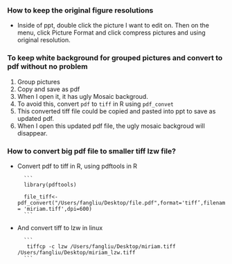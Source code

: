 

### How to keep the original figure resolutions

* Inside of ppt, double click the picture I want to edit on. Then on the menu, click Picture Format and click compress pictures and using original resolution.

### To keep white background for grouped pictures and convert to pdf without no problem

1. Group pictures
2. Copy and save as pdf
3. When I open it, it has ugly Mosaic backgroud.
4. To avoid this, convert ``pdf`` to ``tiff`` in R using ``pdf_convet``
5. This converted tiff file could be copied and pasted into ppt to save as updated pdf.
6. When I open this updated pdf file, the ugly mosaic backgroud will disappear.


### How to convert big pdf file to smaller tiff lzw file?

* Convert pdf to tiff in R, using pdftools in R
		
		```
		library(pdftools)
		
		file_tiff<-pdf_convert("/Users/fangliu/Desktop/file.pdf",format='tiff’,filenames = 'miriam.tiff',dpi=600)
		```

* And convert tiff to lzw in linux

		```		
		 tiffcp -c lzw /Users/fangliu/Desktop/miriam.tiff /Users/fangliu/Desktop/miriam_lzw.tiff
		```

